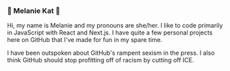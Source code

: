 ### 🌸 Melanie Kat 🌸

Hi, my name is Melanie and my pronouns are she/her. I like to code primarily in JavaScript with React and Next.js. I have quite a few personal projects here on GitHub that I've made for fun in my spare time.

I have been outspoken about GitHub's rampent sexism in the press. I also think GitHub should stop profitting off of racism by cutting off ICE.

